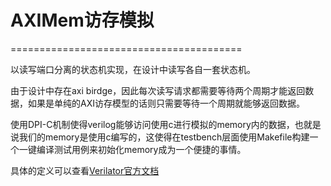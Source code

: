 # AXIMem访存模拟
========================================

以读写端口分离的状态机实现，在设计中读写各自一套状态机。


由于设计中存在axi birdge，因此每次读写请求都需要等待两个周期才能返回数据，如果是单纯的AXI访存模型的话则只需要等待一个周期就能够返回数据。

使用DPI-C机制使得verilog能够访问使用c进行模拟的memory内的数据，也就是说我们的memory是使用c编写的，这使得在testbench层面使用Makefile构建一个一键编译测试用例来初始化memory成为一个便捷的事情。

具体的定义可以查看[Verilator官方文档](https://www.veripool.org/verilator/)
